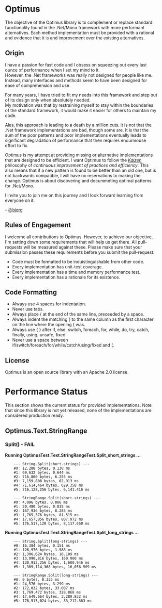 Optimus
=======

The objective of the Optimus library is to complement or replace standard functionality found in the .Net/Mono framework 
with more performant alternatives. Each method implementation must be provided with a rational and evidence that it is
and improvement over the existing alternatives.

Origin
------
I have a passion for fast code and I obsess on squeezing out every last ounce of performance when I set my mind to it.  
However, the .Net frameworks was really not designed for people like me.  Instead, many interfaces and methods seem to 
have been designed for ease of comprehension and use.

For many years, I have tried to fit my needs into this framework and step out of its design only when absolutely needed.  
My motivation was that by restraining myself to stay within the boundaries of the standard framework, it would make it 
easier for others to maintain my code.

Alas, this approach is leading to a death by a million cuts.  It is not that the .Net framework implementations are bad, 
though some are.  It is that the sum of the poor patterns and poor implementations eventually leads to significant 
degradation of performance that then requires enourmouse effort to fix.

Optimus is my attempt at providing missing or alternative implementations that are designed to be efficient.  I want 
Optimus to follow the *[Kaizen](http://en.wikipedia.org/wiki/Kaizen)* philosophy of *continuous improvement of practices 
and efficiency*.  This also means that if a new pattern is found to be better than an old one, but is not backwards 
compatible, I will have no reservations to making the change.  Optimus is about discovering and docummeting optimal 
patterns for .Net/Mono.

I invite you to join me on this journey and I look forward learning from everyone on it.

\- [@bjorg](http://twitter.com/bjorg)

Rules of Engagement
-------------------
I welcome all contributions to Optimus.  However, to achieve our objective, I'm setting down some requirements that
will help us get there.  All pull-requests will be measured against these.  Please make sure that your submission
passes these requirements before you submit the pull-request.

* Code must be formatted to be induistinguishable from other code.
* Every implementation has unit-test coverage.
* Every implementation has a time and memory performance test.
* Every implementation has a rationale for its existence.

Code Formatting
---------------
* Always use 4 spaces for indentation.
* Never use tabs.
* Always place { at the end of the same line, preceeded by a space.
* Always indent the matching } to the same column as the first character on the line where the opening { was.
* Always use { } after if, else, switch, foreach, for, while, do, try, catch, finally, using, unsafe, fixed.
* Never use a space between if/switch/foreach/for/while/catch/using/fixed and (.

License
-------
Optimus is an open source library with an Apache 2.0 license.

Performance Status
==================

This section shows the current status for provided implementations.  Note that since this library is not yet released, 
none of the implementations are considered production ready.

## Optimus.Text.StringRange

### Split() - FAIL

**Running OptimusTest.Text.StringRangeTest.Split\_short\_strings ...**

        --- String.Split(short-strings) ---
        #0: 12,288 bytes, 0.138 ms
        #1: 69,632 bytes, 0.644 ms
        #2: 716,800 bytes, 6.255 ms
        #3: 7,159,808 bytes, 62.913 ms
        #4: 71,614,464 bytes, 629.358 ms
        #5: 716,128,256 bytes, 6,141.416 ms

        --- StringRange.Split(short-strings) ---
        #0: 4,096 bytes, 0.086 ms
        #1: 20,480 bytes, 0.835 ms
        #2: 167,936 bytes, 8.283 ms
        #3: 1,765,376 bytes, 81.515 ms
        #4: 17,657,856 bytes, 807.972 ms
        #5: 176,517,120 bytes, 8,117.660 ms

**Running OptimusTest.Text.StringRangeTest.Split\_long\_strings ...**

        --- String.Split(long-strings) ---
        #0: 16,384 bytes, 0.151 ms
        #1: 126,976 bytes, 1.588 ms
        #2: 1,306,624 bytes, 16.109 ms
        #3: 13,090,816 bytes, 160.960 ms
        #4: 130,912,256 bytes, 1,600.946 ms
        #5: 1,309,114,368 bytes, 16,056.509 ms

        --- StringRange.Split(long-strings) ---
        #0: 0 bytes, 0.335 ms
        #1: 24,576 bytes, 3.299 ms
        #2: 172,032 bytes, 33.007 ms
        #3: 1,769,472 bytes, 328.868 ms
        #4: 17,649,664 bytes, 3,289.832 ms
        #5: 176,513,024 bytes, 33,212.883 ms
